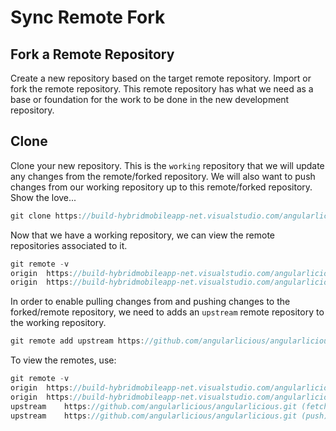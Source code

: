 # Sync Remote Fork 

## Fork a Remote Repository

Create a new repository based on the target remote repository. Import or fork the remote repository. This remote repository has what we need as a base or foundation for the work to be done in the new development repository.

## Clone
Clone your new repository. This is the `working` repository that we will update any changes from the remote/forked repository. We will also want to push changes from our working repository up to this remote/forked repository. Show the love...

```ts
git clone https://build-hybridmobileapp-net.visualstudio.com/angularlicious-sandbox/_git/angularlicious-sandbox
```

Now that we have a working repository, we can view the remote repositories associated to it. 

```ts
git remote -v
origin	https://build-hybridmobileapp-net.visualstudio.com/angularlicious-sandbox/_git/angularlicious-sandbox (fetch)
origin	https://build-hybridmobileapp-net.visualstudio.com/angularlicious-sandbox/_git/angularlicious-sandbox (push)
```

In order to enable pulling changes from and pushing changes to the forked/remote repository, we need to adds an `upstream` remote repository to the working repository.

```ts
git remote add upstream https://github.com/angularlicious/angularlicious.git
```

To view the remotes, use:

```ts
git remote -v
origin	https://build-hybridmobileapp-net.visualstudio.com/angularlicious-sandbox/_git/angularlicious-sandbox (fetch)
origin	https://build-hybridmobileapp-net.visualstudio.com/angularlicious-sandbox/_git/angularlicious-sandbox (push)
upstream	https://github.com/angularlicious/angularlicious.git (fetch)
upstream	https://github.com/angularlicious/angularlicious.git (push)
```